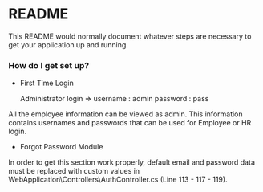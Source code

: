 # README #

This README would normally document whatever steps are necessary to get your application up and running.

### How do I get set up? ###

* First Time Login
  
  Administrator login => username : admin
                         password : pass

 All the employee information can be viewed as admin. This information contains usernames and    passwords that can be used for Employee or HR login.

* Forgot Password Module

 In order to get this section work properly, default email and password data must be replaced with custom values in WebApplication\Controllers\AuthController.cs (Line 113 - 117 - 119).
 
